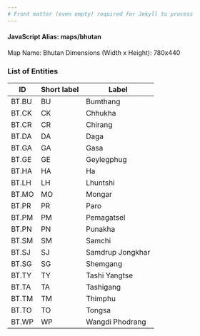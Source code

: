 ```yaml
---
# Front matter (even empty) required for Jekyll to process
---
```


#### JavaScript Alias: maps/bhutan

Map Name: Bhutan
Dimensions (Width x Height): 780x440





### List of Entities

ID | Short label | Label
---|---|---|
BT.BU|BU|Bumthang
BT.CK|CK|Chhukha
BT.CR|CR|Chirang
BT.DA|DA|Daga
BT.GA|GA|Gasa
BT.GE|GE|Geylegphug
BT.HA|HA|Ha
BT.LH|LH|Lhuntshi
BT.MO|MO|Mongar
BT.PR|PR|Paro
BT.PM|PM|Pemagatsel
BT.PN|PN|Punakha
BT.SM|SM|Samchi
BT.SJ|SJ|Samdrup Jongkhar
BT.SG|SG|Shemgang
BT.TY|TY|Tashi Yangtse
BT.TA|TA|Tashigang
BT.TM|TM|Thimphu
BT.TO|TO|Tongsa
BT.WP|WP|Wangdi Phodrang

